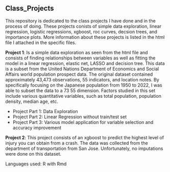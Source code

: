 ## Class_Projects

This repository is dedicated to the class projects I have done and in the process of doing. These projects conists of simple data exploration, linear regression, logistic regressions, xgboost, roc curves, decsion trees, and importance plots. More information about these projects is listed in the html file I attached in the specific files. 

**Project 1**:
Is a simple data exploration as seen from the html file and consists of finding relationships between variables as well as fitting the model in a linear regression, elastic net, LASSO and decision tree. This data is a subset from the United Nations Department of Economics and Social Affairs world population prospect data. The original dataset contained approximately 43,473 observations, 55 indicators, and location notes. By specifically focusing on the Japanese population from 1950 to 2022, I was able to subset the data to a 73 55 dimension. Factors studied in this set include various quantitative variables, such as total population, population density, median age, etc.

- Project Part 1: Data Exploration 
- Project Part 2: Linear Regression without train/test set
- Project Part 3: Various model application for variable selection and accuracy improvement 

**Project 2**:
This project consists of an xgboost to predict the highest level of injury you can obtain from a crash. The data was collected from the department of transportation from San Jose. Unfortunately, no imputations were done on this dataset.


Languages used: R with Rmd

